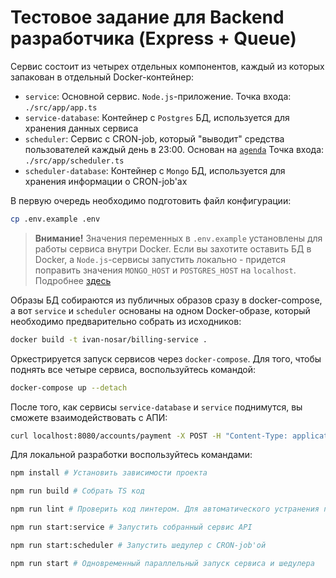# Тестовое задание для Backend разработчика (Express + Queue)

Сервис состоит из четырех отдельных компонентов, каждый из которых запакован в отдельный Docker-контейнер:
- `service`: Основной сервис. `Node.js`-приложение. Точка входа: `./src/app/app.ts`
- `service-database`: Контейнер с `Postgres` БД, используется для хранения данных сервиса
- `scheduler`: Сервис с CRON-job, который "выводит" средства пользователей каждый день в 23:00.
  Основан на [`agenda`](https://github.com/agenda/agenda) Точка входа: `./src/app/scheduler.ts`
- `scheduler-database`: Контейнер с `Mongo` БД, используется для хранения информации о CRON-job'ах

В первую очередь необходимо подготовить файл конфигурации:

```sh
cp .env.example .env
```

> **Внимание!** Значения переменных в `.env.example` установлены для работы сервиса внутри Docker.
> Если вы захотите оставить БД в Docker, а `Node.js`-сервисы запустить локально - придется поправить
> значения `MONGO_HOST` и `POSTGRES_HOST` на `localhost`. Подробнее [здесь](https://docs.docker.com/compose/networking/)

Образы БД собираются из публичных образов сразу в docker-compose, а вот `service` и `scheduler` основаны
на одном Docker-образе, который необходимо предварительно собрать из исходников:

```sh
docker build -t ivan-nosar/billing-service .
```

Оркестрируется запуск сервисов через `docker-compose`. Для того, чтобы поднять все четыре сервиса, воспользуйтесь командой:

```sh
docker-compose up --detach
```

После того, как сервисы `service-database` и `service` поднимутся, вы сможете взаимодействовать с АПИ:

```sh
curl localhost:8080/accounts/payment -X POST -H "Content-Type: application/json" -d '{"paymentId": "id-1", "email": "a@y.com", "amount": 100.753}'
```

Для локальной разработки воспользуйтесь командами:

```sh
npm install # Установить зависимости проекта

npm run build # Собрать TS код

npm run lint # Проверить код линтером. Для автоматического устранения проблем воспользуйтесть скриптом `lint:fix`

npm run start:service # Запустить собранный сервис API

npm run start:scheduler # Запустить шедулер с CRON-job'ой

npm run start # Одновременный параллельный запуск сервиса и шедулера
```
